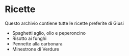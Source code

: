 # Ricette

Questo archivio contiene tutte le ricette preferite di Giusi

* Spaghetti aglio, olio e peperoncino
* Risotto ai funghi
* Pennette alla carbonara
* Minestrone di Verdure
